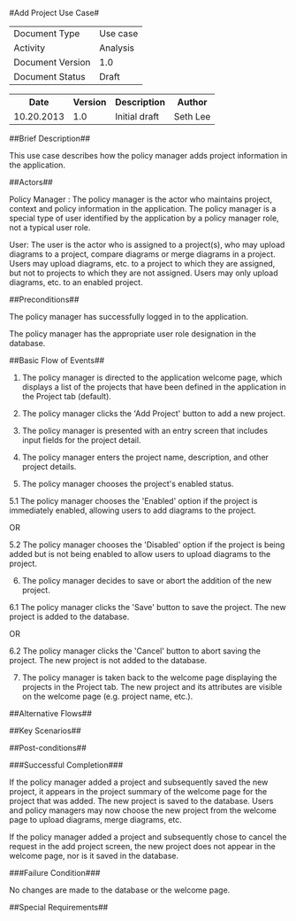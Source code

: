 #Add Project Use Case#

<TABLE>
<TR><TD>Document Type</TD><TD>Use case</TD></TR>
<TR><TD>Activity</TD><TD>Analysis</TD></TR>
<TR><TD>Document Version</TD><TD>1.0</TD></TR>
<TR><TD>Document Status</TD><TD>Draft</TD></TR>
</TABLE>

<TABLE>
<TR><TH>Date</TH><TH>Version</TH><TH>Description</TH><TH>Author</TH></TR>
<TR><TD>10.20.2013</TD><TD>1.0</TD><TD>Initial draft</TD><TD>Seth Lee</TD></TR>
</TABLE>

##Brief Description##

This use case describes how the policy manager adds project information in the application.

##Actors##

Policy Manager : The policy manager is the actor who maintains project, context and policy 
information in the application.  The policy manager is a special type of user identified
by the application by a policy manager role, not a typical user role.

User: The user is the actor who is assigned to a project(s), who may upload diagrams to a project,
compare diagrams or merge diagrams in a project.  Users may upload diagrams, etc. to a project
to which they are assigned, but not to projects to which they are not assigned.  Users may 
only upload diagrams, etc. to an enabled project.

##Preconditions##

The policy manager has successfully logged in to the application.

The policy manager has the appropriate user role designation in the database.


##Basic Flow of Events##

1. The policy manager is directed to the application welcome page, which displays a list of the 
projects that have been defined in the application in the Project tab (default).  

2.  The policy manager clicks the 'Add Project' button to add a new project.  

3.  The policy manager is presented with an entry screen that includes input fields for the
project detail.  

4.  The policy manager enters the project name, description, and other project details.    

5.  The policy manager chooses the project's enabled status.

5.1 The policy manager chooses the 'Enabled' option if the project is immediately enabled, allowing
users to add diagrams to the project.

OR 

5.2 The policy manager chooses the 'Disabled' option if the project is being added but is not 
being enabled to allow users to upload diagrams to the project.

6.  The policy manager decides to save or abort the addition of the new project.

6.1  The policy manager clicks the 'Save' button to save the project. The new project is added to the 
database.

OR

6.2  The policy manager clicks the 'Cancel' button to abort saving the project.  The new project is not 
added to the database. 

7.  The policy manager is taken back to the welcome page displaying the projects in the 
Project tab.  The new project and its attributes are visible on the welcome page (e.g. project name, etc.).

##Alternative Flows##


##Key Scenarios##


##Post-conditions##

###Successful Completion###

If the policy manager added a project and subsequently saved the new project, it appears in the 
project summary of the welcome page for the project that was added.  The new project is saved 
to the database.  Users and policy managers may now choose the new project from the welcome page
to upload diagrams, merge diagrams, etc.

If the policy manager added a project and subsequently chose to cancel the request in the add
project screen, the new project does not appear in the welcome page, nor is it saved in the database.


###Failure Condition###

No changes are made to the database or the welcome page.


##Special Requirements##

